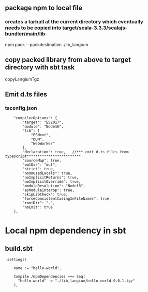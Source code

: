 ## package npm to local file
### creates a tarball at the current directory which eventually needs to be copied into target/scala-3.3.3/scalajs-bundler/main/lib
npm pack --packdestination ./lib_langium

## copy packed library from above to target directory with sbt task
copyLangiumTgz

## Emit d.ts files
### tsconfig.json
```
    "compilerOptions": {
        "target": "ES2017",
        "module": "Node16",
        "lib": [
            "ESNext",
            "DOM",
            "WebWorker"
        ],
        "declaration": true,   //*** emit d.ts files from typescript*************************
        "sourceMap": true,
        "outDir": "out",
        "strict": true,
        "noUnusedLocals": true,
        "noImplicitReturns": true,
        "noImplicitOverride": true,
        "moduleResolution": "Node16",
        "esModuleInterop": true,
        "skipLibCheck": true,
        "forceConsistentCasingInFileNames": true,
        "rootDir": ".",
        "noEmit": true
    },
```

# Local npm dependency in sbt
## build.sbt
```
.settings(

    name := "hello-world",
    
    Compile /npmDependencies ++= Seq(
      "hello-world" -> "./lib_langium/hello-world-0.0.1.tgz"
    ),
```
